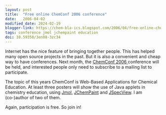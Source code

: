 ```yaml
---
layout: post
title:  "Free online ChemConf 2006 conference"
date:   2006-04-02
modified_date: 2024-02-19
blogger-link: https://chem-bla-ics.blogspot.com/2006/04/free-online-chemconf-2006-conference.html
tags: conference jmol jchempaint education
doi: 10.59350/3en08-3zc34
---
```


Internet has the nice feature of bringing together people. This has helped many open source projects in the past. But it is also a
convenient and cheap way to have conferences. Next month, the
[ChemConf 2006 <i class="fa-solid fa-box-archive fa-xs"></i>](http://web.archive.org/web/20060213124001/http://www.ched-ccce.org/confchem/)
conference will be held, and interested people only need to subscribe to a mailing list to participate.

The topic of this years ChemConf is Web-Based Applications for Chemical Education. At least three posters will show the use of
Java applets in chemistry education, using [Jmol](https://jmol.org/), [JChemPaint](http://jchempaint.sourceforge.net/) and
[JSpecView](http://jspecview.sourceforge.net/). I am (co-)author of two of them.

Again, participation is free. So join in!

